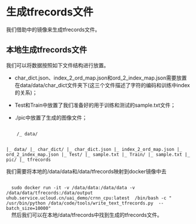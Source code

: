 

# 生成tfrecords文件
我们借助[](uai-train/cases/crnn-chinese/imgprep)中的镜像来生成tfrecords文件。
## 本地生成tfrecords文件
我们可以将数据按照如下文件结构进行放置。

  * char\_dict.json、index\_2\_ord\_map.json和ord\_2\_index\_map.json需要放置在data/data/char\_dict文件夹下(这三个文件描述了字符的编码和训练中index的关系)；

  * Test和Train中放置了我们准备好的用于训练和测试的sample.txt文件；

  * ./pic中放置了生成的图像文件；

<code>
    /_ data/

  |_ data/
  |_ char_dict/
    |_ char_dict.json
    |_ index_2_ord_map.json
    |_ ord_2_index_map.json
  |_ Test/
    |_ sample.txt
  |_ Train/
    |_ sample.txt
  |_ pic/
   |_ tfrecords
  </code>

我们需要将本地的/data/data和/data/tfrecords映射到docker镜像中去

<code>
  sudo docker run -it -v /data/data:/data/data -v /data/data/tfrecords:/data/output uhub.service.ucloud.cn/uai_demo/crnn_cpu:latest  /bin/bash -c " /usr/bin/python /data/code/tools/write_text_tfrecords.py  --batch_size=10000"
  </code>
  然后我们可以在本地/data/tfrecords中找到生成的tfrecords文件。







